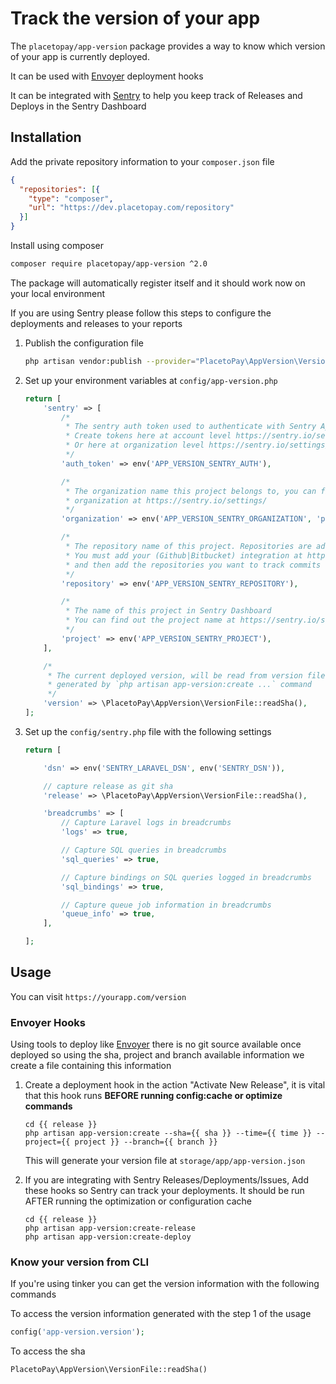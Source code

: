 # Track the version of your app

The `placetopay/app-version` package provides a way to know which version of your app is currently deployed.

It can be used with [Envoyer](https://envoyer.io/) deployment hooks

It can be integrated with [Sentry](https://sentry.io) to help you keep track of Releases and Deploys in the Sentry Dashboard 

## Installation

Add the private repository information to your `composer.json` file

```json
{
  "repositories": [{
    "type": "composer",
    "url": "https://dev.placetopay.com/repository"
  }]
}
```

Install using composer

```bash
composer require placetopay/app-version ^2.0
```

The package will automatically register itself and it should work now on your local environment

If you are using Sentry please follow this steps to configure the deployments and releases to your reports

1. Publish the configuration file

    ```bash
    php artisan vendor:publish --provider="PlacetoPay\AppVersion\VersionServiceProvider"
    ```

2. Set up your environment variables at `config/app-version.php`

    ```php
    return [
        'sentry' => [
            /*
             * The sentry auth token used to authenticate with Sentry Api
             * Create tokens here at account level https://sentry.io/settings/account/api/auth-tokens/
             * Or here at organization level https://sentry.io/settings/your-organization/developer-settings/
             */
            'auth_token' => env('APP_VERSION_SENTRY_AUTH'),

            /*
             * The organization name this project belongs to, you can find out the
             * organization at https://sentry.io/settings/
             */
            'organization' => env('APP_VERSION_SENTRY_ORGANIZATION', 'placetopay'),

            /*
             * The repository name of this project. Repositories are added in sentry as integrations.
             * You must add your (Github|Bitbucket) integration at https://sentry.io/settings/your-organization/integrations/
             * and then add the repositories you want to track commits
             */
            'repository' => env('APP_VERSION_SENTRY_REPOSITORY'),

            /*
             * The name of this project in Sentry Dashboard
             * You can find out the project name at https://sentry.io/settings/your-organization/projects/
             */
            'project' => env('APP_VERSION_SENTRY_PROJECT'),
        ],

        /*
         * The current deployed version, will be read from version file
         * generated by `php artisan app-version:create ...` command
         */
        'version' => \PlacetoPay\AppVersion\VersionFile::readSha(),
    ];
    ```

3. Set up the `config/sentry.php` file with the following settings
    ```php
    return [

        'dsn' => env('SENTRY_LARAVEL_DSN', env('SENTRY_DSN')),

        // capture release as git sha
        'release' => \PlacetoPay\AppVersion\VersionFile::readSha(),

        'breadcrumbs' => [
            // Capture Laravel logs in breadcrumbs
            'logs' => true,

            // Capture SQL queries in breadcrumbs
            'sql_queries' => true,

            // Capture bindings on SQL queries logged in breadcrumbs
            'sql_bindings' => true,

            // Capture queue job information in breadcrumbs
            'queue_info' => true,
        ],

    ];
    ```

## Usage

You can visit `https://yourapp.com/version`

### Envoyer Hooks

Using tools to deploy like [Envoyer](https://envoyer.io) there is no git source available once deployed so using the sha, project and branch available information we create a file containing this information

1. Create a deployment hook in the action "Activate New Release", it is vital that this hook runs **BEFORE running config:cache or optimize commands**

    ```shell
    cd {{ release }}
    php artisan app-version:create --sha={{ sha }} --time={{ time }} --project={{ project }} --branch={{ branch }}
    ```

    This will generate your version file at `storage/app/app-version.json` 

2. If you are integrating with Sentry Releases/Deployments/Issues, Add these hooks so Sentry can track your deployments. It should be run AFTER running the optimization or configuration cache

    ```shell
    cd {{ release }}
    php artisan app-version:create-release
    php artisan app-version:create-deploy
    ``` 
### Know your version from CLI

If you're using tinker you can get the version information with the following commands

To access the version information generated with the step 1 of the usage
```php 
config('app-version.version'); 
```

To access the sha
```php 
PlacetoPay\AppVersion\VersionFile::readSha()
```
